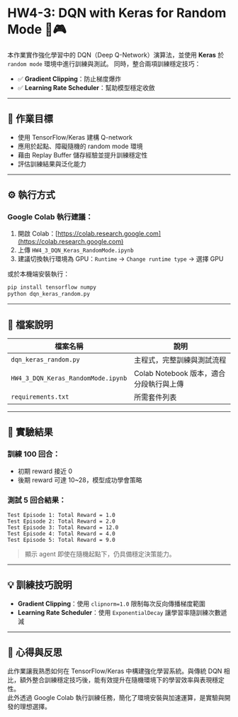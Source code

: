 # HW4-3: DQN with Keras for Random Mode 🧠🎮

本作業實作強化學習中的 DQN（Deep Q-Network）演算法，並使用 **Keras** 於 `random mode` 環境中進行訓練與測試。
同時，整合兩項訓練穩定技巧：

- ✅ **Gradient Clipping**：防止梯度爆炸
- ✅ **Learning Rate Scheduler**：幫助模型穩定收斂

---

## 📌 作業目標

- 使用 TensorFlow/Keras 建構 Q-network
- 應用於起點、障礙隨機的 random mode 環境
- 藉由 Replay Buffer 儲存經驗並提升訓練穩定性
- 評估訓練結果與泛化能力

---

## ⚙️ 執行方式

### Google Colab 執行建議：

1. 開啟 Colab：[https://colab.research.google.com](https://colab.research.google.com)
2. 上傳 `HW4_3_DQN_Keras_RandomMode.ipynb`
3. 建議切換執行環境為 GPU：`Runtime` → `Change runtime type` → 選擇 GPU

或於本機端安裝執行：

```bash
pip install tensorflow numpy
python dqn_keras_random.py
```

---

## 📂 檔案說明

| 檔案名稱                         | 說明                          |
|----------------------------------|-------------------------------|
| `dqn_keras_random.py`            | 主程式，完整訓練與測試流程    |
| `HW4_3_DQN_Keras_RandomMode.ipynb` | Colab Notebook 版本，適合分段執行與上傳 |
| `requirements.txt`               | 所需套件列表                  |

---

## 🧪 實驗結果

### 訓練 100 回合：
- 初期 reward 接近 0
- 後期 reward 可達 10~28，模型成功學會策略

### 測試 5 回合結果：
```
Test Episode 1: Total Reward = 1.0
Test Episode 2: Total Reward = 2.0
Test Episode 3: Total Reward = 12.0
Test Episode 4: Total Reward = 4.0
Test Episode 5: Total Reward = 9.0
```

> 顯示 agent 即使在隨機起點下，仍具備穩定決策能力。

---

## 💡 訓練技巧說明

- **Gradient Clipping**：使用 `clipnorm=1.0` 限制每次反向傳播梯度範圍
- **Learning Rate Scheduler**：使用 `ExponentialDecay` 讓學習率隨訓練次數遞減

---

## 📝 心得與反思

此作業讓我熟悉如何在 TensorFlow/Keras 中構建強化學習系統。與傳統 DQN 相比，額外整合訓練穩定技巧後，能有效提升在隨機環境下的學習效率與表現穩定性。  
此外透過 Google Colab 執行訓練任務，簡化了環境安裝與加速運算，是實驗與開發的理想選擇。

